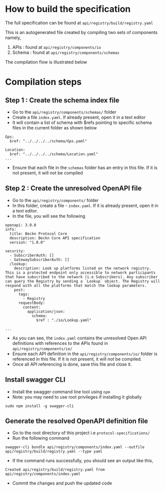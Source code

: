 # How to build the specification

The full specification can be found at `api/registry/build/registry.yaml`

This is an autogenerated file created by compiling two sets of components namely,

1. APIs : found at `api/registry/components/io`
2. Schema : found at `api/registry/components/schemas`

The compilation flow is illustrated below



# Compilation steps

## Step 1 : Create the schema index file

- Go to the ```api/registry/components/schemas/``` folder
- Create a file ```index.yaml```. If already present, open it in a text editor
- It will contain a list of schema with $refs pointing to specific schema files in the current folder as shown below

```
Gps:
  $ref: "../../../../schema/Gps.yaml"
  
Location:
  $ref: "../../../../schema/Location.yaml"
...
```
- Ensure that each file in the ```schemas``` folder has an entry in this file. If it is not present, it will not be compiled


## Step 2 : Create the unresolved OpenAPI file

- Go to the `api/registry/components/` folder
- In this folder, create a file - `index.yaml`. If it is already present, open it in a text editor.
- In the file, you will see the following

```
openapi: 3.0.0
info:
  title: Beckn Protocol Core
  description: Beckn Core API specification
  version: "1.0.0"

security:
  - SubscriberAuth: []
  - GatewaySubscriberAuth: []
  /lookup:
    description: Look up platforms listed on the network registry. This is a protected endpoint only accessible to network participants that have subscribed to the network (i.e Subscribers). Any subscriber can query the Registry by sending a `Lookup` object. The Registry will respond with all the platforms that match the lookup parameters. 
    post:
      tags:
        - Registry
      requestBody:
        content:
          application/json:
            schema:
              $ref : "./io/Lookup.yaml"

...

```
- As you can see, the ```index.yaml``` contains the unresolved Open API definitions with references to the APIs found in ```api/registry/components/io/```
- Ensure each API definition in the ```api/registry/components/io/``` folder is referenced in this file. If it is not present, it will not be compiled. 
- Once all API referencing is done, save this file and close it.

## Install swagger CLI

- Install the swagger command line tool using ```npm```
- Note: you may need to use root privileges if installing it globally

```
sudo npm install -g swagger-cli
```

## Generate the resolved OpenAPI definition file

- Go to the root directory of this project i.e ```protocol-specifications/```
- Run the following command

```
swagger-cli bundle api/registry/components/index.yaml --outfile api/registry/build/registry.yaml --type yaml
```

- If the command runs successfully, you should see an output like this,

```
Created api/registry/build/registry.yaml from api/registry/components/index.yaml
```

- Commit the changes and push the updated code